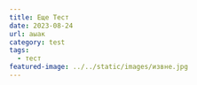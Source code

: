 ```yaml
---
title: Еще Тест
date: 2023-08-24
url: аыак
category: test
tags:
  - тест
featured-image: ../../static/images/извне.jpg
---
```




